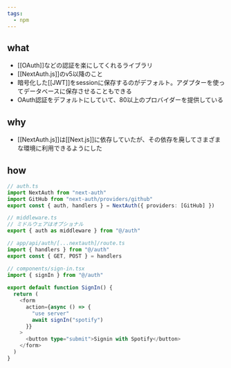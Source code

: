 ```yaml
---
tags:
  - npm
---
```

## what
- [[OAuth]]などの認証を楽にしてくれるライブラリ
- [[NextAuth.js]]のv5以降のこと
- 暗号化した[[JWT]]をsessionに保存するのがデフォルト。アダプターを使ってデータベースに保存させることもできる
- OAuth認証をデフォルトにしていて、80以上のプロバイダーを提供している
## why
- [[NextAuth.js]]は[[Next.js]]に依存していたが、その依存を廃してさまざまな環境に利用できるようにした
## how
```ts
// auth.ts
import NextAuth from "next-auth"
import GitHub from "next-auth/providers/github"
export const { auth, handlers } = NextAuth({ providers: [GitHub] })

// middleware.ts
// ミドルウェアはオプショナル
export { auth as middleware } from "@/auth"

// app/api/auth/[...nextauth]/route.ts
import { handlers } from "@/auth"
export const { GET, POST } = handlers

// components/sign-in.tsx
import { signIn } from "@/auth"
 
export default function SignIn() {
  return (
    <form
      action={async () => {
        "use server"
        await signIn("spotify")
      }}
    >
      <button type="submit">Signin with Spotify</button>
    </form>
  )
} 
```
